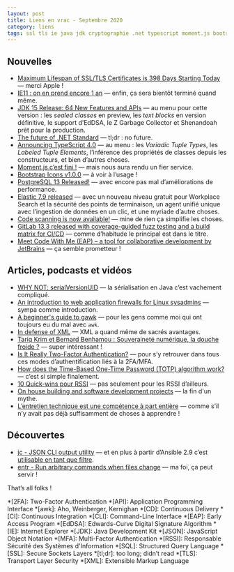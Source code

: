 ```yaml
---
layout: post
title: Liens en vrac - Septembre 2020
category: liens
tags: ssl tls ie java jdk cryptographie .net typescript moment.js bootstrap postgresql elastic github gitlab jetbrains idea serialisation waf awk xml 2fa mfa totp sécurité jc entr
---
```


## Nouvelles

- [Maximum Lifespan of SSL/TLS Certificates is 398 Days Starting Today](https://thehackernews.com/2020/09/ssl-tls-certificate-validity-398.html)
  — merci Apple !
- [IE11 : on en prend encore 1 an](https://www.programmez.com/actualites/ie11-en-prend-encore-1-30804)
  — enfin, ça sera bientôt terminé quand même.
- [JDK 15 Release: 64 New Features and APIs](https://www.azul.com/jdk-15-release-64-new-features-and-apis/)
  — au menu pour cette version : les _sealed classes_ en preview, les _text blocks_ en version
    définitive, le support d’EdDSA, le Z Garbage Collector et Shenandoah prêt pour la production.
- [The future of .NET Standard](https://devblogs.microsoft.com/dotnet/the-future-of-net-standard/)
  — tl;dr : no future.
- [Announcing TypeScript 4.0](https://devblogs.microsoft.com/typescript/announcing-typescript-4-0/)
  — au menu : les _Variadic Tuple Types_, les _Labeled Tuple Elements_, l’inférence des propriétés de
   classes depuis les constructeurs, et bien d’autres choses.
- [Moment.js c’est fini !](https://brunoacademie.netlify.app/posts/news/momentjs-fini/)
  — mais nous aura rendu un fier service.
- [Bootstrap Icons v1.0.0](https://blog.getbootstrap.com/2020/08/28/bootstrap-icons-stable/)
  — à voir à l’usage !
- [PostgreSQL 13 Released!](https://www.postgresql.org/about/news/postgresql-13-released-2077/)
  — avec encore pas mal d’améliorations de performance.
- [Elastic 7.9 released](https://www.elastic.co/blog/whats-new-in-elastic-7-9-0-free-workplace-search-engine-endpoint-security)
  — avec un nouveau niveau gratuit pour Workplace Search et la sécurité des points de terminaison,
    un agent unifié unique avec l’ingestion de données en un clic, et une myriade d’autre choses.
- [Code scanning is now available!](https://github.blog/2020-09-30-code-scanning-is-now-available/)
  — mine de rien ça simplifie les choses.
- [GitLab 13.3 released with coverage-guided fuzz testing and a build matrix for CI/CD](https://about.gitlab.com/releases/2020/08/22/gitlab-13-3-released/)
  — comme d’habitude le principal est dans le titre.
- [Meet Code With Me (EAP) – a tool for collaborative development by JetBrains](https://blog.jetbrains.com/blog/2020/09/28/code-with-me-eap/)
  — ça semble prometteur !
  
## Articles, podcasts et vidéos

- [WHY NOT: serialVersionUID](https://github.com/rzwitserloot/lombok/wiki/WHY-NOT:-serialVersionUID)
  — la sérialisation en Java c’est vachement compliqué.
- [An introduction to web application firewalls for Linux sysadmins](https://www.redhat.com/sysadmin/introducing-wafs)
  — sympa comme introduction.
- [A beginner's guide to gawk](https://www.redhat.com/sysadmin/beginners-guide-gawk)
  — pour les gens comme moi qui ont toujours eu du mal avec `awk`.
- [In defense of XML](https://blog.frankel.ch/defense-xml/)
  — XML a quand même de sacrés avantages.
- [Tariq Krim et Bernard Benhamou : Souveraineté numérique, la douche froide ?](https://www.thinkerview.com/tariq-krim-et-bernard-benhamou-souverainete-numerique-la-douche-froide/)
  — super intéressant !
- [Is It Really Two-Factor Authentication?](https://techblog.bozho.net/is-it-really-two-factor-authentication/)
  — pour s’y retrouver dans tous ces modes d’authentification liés à la 2FA/MFA.
- [How does the Time-Based One-Time Password (TOTP) algorithm work?](https://digitalbunker.dev/2020/08/27/how-do-time-based-one-time-password-totp-services-work/)
  — c’est si simple finalement.
- [10 Quick-wins pour RSSI](https://goupilland.net/articles/quickwins-rssi/)
  — pas seulement pour les RSSI d’ailleurs.
- [On house building and software development projects](https://blog.frankel.ch/on-house-building-software-development-projects/)
  — la fin d'un mythe.
- [L’entretien technique est une compétence à part entière](https://www.jesuisundev.com/entretien-technique/)
  — comme s’il n’y avait pas déjà suffisamment de choses à apprendre !

## Découvertes

- [jc - JSON CLI output utility](https://blog.kellybrazil.com/2019/11/26/bringing-the-unix-philosophy-to-the-21st-century/)
  — et en plus à partir d’Ansible 2.9 c’est [utilisable en tant que filtre](https://blog.kellybrazil.com/2020/08/30/parsing-command-output-in-ansible-with-jc/).
- [entr -  Run arbitrary commands when files change](http://eradman.com/entrproject/)
  — ma foi, ça peut servir !

That’s all folks !

*[2FA]: Two-Factor Authentication
*[API]: Application Programming Interface
*[awk]: Aho, Weinberger, Kernighan
*[CD]: Continuous Delivery
*[CI]: Continuous Integration
*[CLI]: Command-Line Interface
*[EAP]: Early Access Program
*[EdDSA]: Edwards-Curve Digital Signature Algorithm
*[IE]: Internet Explorer
*[JDK]: Java Development Kit
*[JSON]: JavaScript Object Notation
*[MFA]: Multi-Factor Authentication
*[RSSI]: Responsable Sécurité des Systèmes d'Information
*[SQL]: Structured Query Language
*[SSL]: Secure Sockets Layers
*[tl;dr]: too long; didn’t read
*[TLS]: Transport Layer Security
*[XML]: Extensible Markup Language

